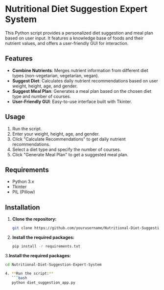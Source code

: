# Nutritional Diet Suggestion Expert System

This Python script provides a personalized diet suggestion and meal plan based on user input. It features a knowledge base of foods and their nutrient values, and offers a user-friendly GUI for interaction.

## Features

- **Combine Nutrients**: Merges nutrient information from different diet types (non-vegetarian, vegetarian, vegan).
- **Suggest Diet**: Calculates daily nutrient recommendations based on user weight, height, age, and gender.
- **Suggest Meal Plan**: Generates a meal plan based on the chosen diet type and number of courses.
- **User-Friendly GUI**: Easy-to-use interface built with Tkinter.

## Usage

1. Run the script.
2. Enter your weight, height, age, and gender.
3. Click "Calculate Recommendations" to get daily nutrient recommendations.
4. Select a diet type and specify the number of courses.
5. Click "Generate Meal Plan" to get a suggested meal plan.

## Requirements

- Python 3.x
- Tkinter
- PIL (Pillow)

## Installation

1. **Clone the repository:**
   ```bash
   git clone https://github.com/yourusername/Nutritional-Diet-Suggestion-Expert-System.git

2. **Install the required packages:**
   ```bash
   pip install -r requirements.txt

3.**Install the required packages:**
```bash
cd Nutritional-Diet-Suggestion-Expert-System

4. **Run the script:**
   ```bash
   python diet_suggestion_app.py

